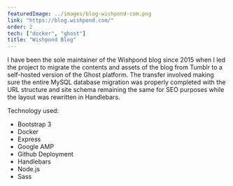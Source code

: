 ```yaml
---
featuredImage: ../images/blog-wishpond-com.png
link: "https://blog.wishpond.com/"
order: 2
tech: ["docker", "ghost"]
title: "Wishpond Blog"
---
```


I have been the sole maintainer of the Wishpond blog since 2015 when I led the project to migrate the contents and assets of the blog from Tumblr to a self-hosted version of the Ghost platform. The transfer involved making sure the entire MySQL database migration was properly completed with the URL structure and site schema remaining the same for SEO purposes while the layout was rewritten in Handlebars.

Technology used:

- Bootstrap 3
- Docker
- Express
- Google AMP
- Github Deployment
- Handlebars
- Node.js
- Sass
